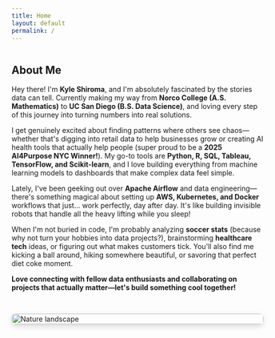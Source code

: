 ```yaml
---
title: Home
layout: default
permalink: /
---
```

<div class="section" style="display: flex; flex-wrap: wrap; gap: 30px; align-items: center;">
  <!-- Text column -->
  <div style="flex: 1; min-width: 300px;">
    <h2>About Me</h2>
    <p>
      Hey there! I'm <strong>Kyle Shiroma</strong>, and I'm absolutely fascinated by the stories data can tell. Currently making my way from <strong>Norco College (A.S. Mathematics)</strong> 
      to <strong>UC San Diego (B.S. Data Science)</strong>, and loving every step of this journey into turning numbers into real solutions.
    </p>
    <p>
      I get genuinely excited about finding patterns where others see chaos—whether that's digging into retail data to help businesses grow or creating AI health tools 
      that actually help people (super proud to be a <strong>2025 AI4Purpose NYC Winner!</strong>). My go-to tools are <strong>Python, R, SQL, Tableau, TensorFlow, and Scikit-learn</strong>, 
      and I love building everything from machine learning models to dashboards that make complex data feel simple.
    </p>
    <p>
      Lately, I've been geeking out over <strong>Apache Airflow</strong> and data engineering—there's something magical about setting up <strong>AWS, Kubernetes, and Docker</strong> 
      workflows that just... work perfectly, day after day. It's like building invisible robots that handle all the heavy lifting while you sleep!
    </p>
    <p>
      When I'm not buried in code, I'm probably analyzing <strong>soccer stats</strong> (because why not turn your hobbies into data projects?), brainstorming <strong>healthcare tech</strong> ideas, 
      or figuring out what makes customers tick. You'll also find me kicking a ball around, hiking somewhere beautiful, or savoring that perfect diet coke moment.
    </p>
    <p>
      <strong>Love connecting with fellow data enthusiasts and collaborating on projects that actually matter—let's build something cool together!</strong>
    </p>
  </div>
  
  <!-- Image column -->
  <div style="flex: 1; min-width: 300px;">
    <img src="{{ '/assets/img/nature-image.jpg' | relative_url }}" 
         alt="Nature landscape" 
         style="width: 100%; height: auto; border-radius: 8px; box-shadow: 0 4px 12px rgba(0,0,0,0.15);">
  </div>
</div>
